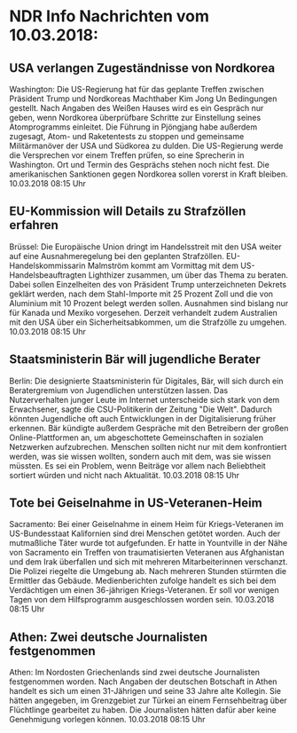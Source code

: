 # NDR Info Nachrichten vom 10.03.2018:


## USA verlangen Zugeständnisse von Nordkorea
Washington: Die US-Regierung hat für das geplante Treffen zwischen Präsident Trump und Nordkoreas Machthaber Kim Jong Un Bedingungen gestellt. Nach Angaben des Weißen Hauses wird es ein Gespräch nur geben, wenn Nordkorea überprüfbare Schritte zur Einstellung seines Atomprogramms einleitet. Die Führung in Pjöngjang habe außerdem zugesagt, Atom- und Raketentests zu stoppen und gemeinsame Militärmanöver der USA und Südkorea zu dulden. Die US-Regierung werde die Versprechen vor einem Treffen prüfen, so eine Sprecherin in Washington. Ort und Termin des Gesprächs stehen noch nicht fest. Die amerikanischen Sanktionen gegen Nordkorea sollen vorerst in Kraft bleiben. 10.03.2018 08:15 Uhr 

## EU-Kommission will Details zu Strafzöllen erfahren
Brüssel: 	Die Europäische Union dringt im Handelsstreit mit den USA weiter auf eine Ausnahmeregelung bei den geplanten Strafzöllen. EU-Handelskommissarin Malmström kommt am Vormittag mit dem US-Handelsbeauftragten Lighthizer zusammen, um über das Thema zu beraten. Dabei sollen Einzelheiten des von Präsident Trump unterzeichneten Dekrets geklärt werden, nach dem Stahl-Importe mit 25 Prozent Zoll und die von Aluminium mit 10 Prozent belegt werden sollen. Ausnahmen sind bislang nur für Kanada und Mexiko vorgesehen. Derzeit verhandelt zudem Australien mit den USA über ein Sicherheitsabkommen, um die Strafzölle zu umgehen. 10.03.2018 08:15 Uhr 

## Staatsministerin Bär will jugendliche Berater
Berlin: 	Die designierte Staatsministerin für Digitales, Bär, will sich durch ein Beratergremium von Jugendlichen unterstützen lassen. Das Nutzerverhalten junger Leute im Internet unterscheide sich stark von dem Erwachsener, sagte die CSU-Politikerin der Zeitung "Die Welt". Dadurch könnten Jugendliche oft auch Entwicklungen in der Digitalisierung früher erkennen. Bär kündigte außerdem Gespräche mit den Betreibern der großen Online-Plattformen an, um abgeschottete Gemeinschaften in sozialen Netzwerken aufzubrechen. Menschen sollten nicht nur mit dem konfrontiert werden, was sie wissen wollten, sondern auch mit dem, was sie wissen müssten. Es sei ein Problem, wenn Beiträge vor allem nach Beliebtheit sortiert würden und nicht nach Aktualität. 10.03.2018 08:15 Uhr 

## Tote bei Geiselnahme in US-Veteranen-Heim
Sacramento: Bei einer Geiselnahme in einem Heim für Kriegs-Veteranen im US-Bundesstaat Kalifornien sind drei Menschen getötet worden. Auch der mutmaßliche Täter wurde tot aufgefunden. Er hatte in Yountville in der Nähe von Sacramento ein Treffen von traumatisierten Veteranen aus Afghanistan und dem Irak überfallen und sich mit mehreren Mitarbeiterinnen verschanzt. Die Polizei riegelte die Umgebung ab. Nach mehreren Stunden stürmten die Ermittler das Gebäude. Medienberichten zufolge handelt es sich bei dem Verdächtigen um einen 36-jährigen Kriegs-Veteranen. Er soll vor wenigen Tagen von dem Hilfsprogramm ausgeschlossen worden sein. 10.03.2018 08:15 Uhr 

## Athen: Zwei deutsche Journalisten festgenommen
Athen: Im Nordosten Griechenlands sind zwei deutsche Journalisten festgenommen worden. Nach Angaben der deutschen Botschaft in Athen handelt es sich um einen 31-Jährigen und seine 33 Jahre alte Kollegin. Sie hätten angegeben, im Grenzgebiet zur Türkei an einem Fernsehbeitrag über Flüchtlinge gearbeitet zu haben. Die Journalisten hätten dafür aber keine Genehmigung vorlegen können. 10.03.2018 08:15 Uhr 
